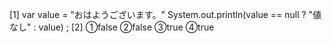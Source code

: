 [1]
var value = "おはようございます。"
System.out.println(value == null ? "値なし" : value) ;
[2]
①false
②false
③true
④true